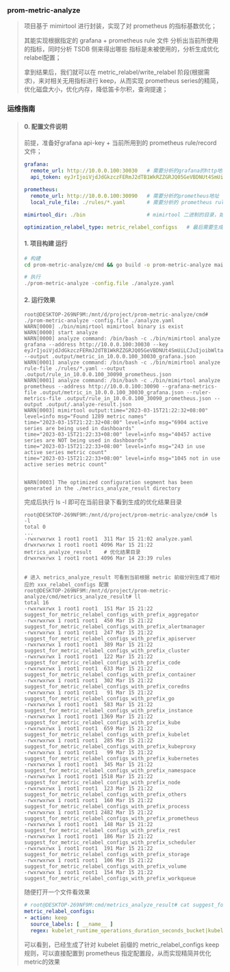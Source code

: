 ### prom-metric-analyze

> 项目基于 mimirtool 进行封装，实现了对 prometheus 的指标基数优化；
>
> 其能实现根据指定的 grafana + prometheus rule 文件 分析出当前所使用的指标，同时分析 TSDB 侧来得出哪些
> 指标是未被使用的，分析生成优化relabel配置；
>
> 拿到结果后，我们就可以在 metric_relabel/write_relabel 阶段(根据需求)，来对相关无用指标进行 keep，从而实现 prometheus series的精简，
> 优化磁盘大小，优化内存，降低笛卡尔积，查询提速；



### 运维指南

> #### 0. 配置文件说明
>
> 前提，准备好grafana api-key + 当前所用到的 prometheus rule/record 文件；
>
> ```yaml
> grafana:
>   remote_url: http://10.0.0.100:30030   # 需要分析的grafana的http地址
>   api_token: eyJrIjoiVjdJdGkzczFERmJ2dTB1WkRZZGRJQ05GeVBDNUt4SmUiLCJuIjoibWltaXJ0b29sIiwiaWQiOjF9  # 需要申请grafana api-key
> 
> prometheus:
>   remote_url: http://10.0.0.100:30090   # 需要分析的prometheus地址
>   local_rule_file: ./rules/*.yaml       # 需要分析的 prometheus rule 文件，包括rule/record, 支持通配符
> 
> mimirtool_dir: ./bin     				  # mimirtool 二进制的目录，如果检测到没有，会去github下载二进制到此目录下
> 
> optimization_relabel_type: metric_relabel_configss   # 最后需要生成的优化配置段 metric_relabel_configss/write_relabel_configs
> ```
>
> #### 1. 项目构建 运行
>
> ```sh
> # 构建
> cd prom-metric-analyze/cmd && go build -o prom-metric-analyze main.go
> 
> # 执行
> ./prom-metric-analyze -config.file ./analyze.yaml
> ```
>
> #### 2. 运行效果
>
> ```shell
> root@DESKTOP-269NF9M:/mnt/d/project/prom-metric-analyze/cmd# ./prom-metric-analyze -config.file ./analyze.yaml
> WARN[0000] ./bin/mimirtool mimirtool binary is exist
> WARN[0000] start analyze
> WARN[0000] analyze command: /bin/bash -c ./bin/mimirtool analyze grafana --address http://10.0.0.100:30030 --key eyJrIjoiVjdJdGkzczFERmJ2dTB1WkRZZGRJQ05GeVBDNUt4SmUiLCJuIjoibWltaXJ0b29sIiwiaWQiOjF9 --output .output/metric_in_10.0.0.100_30030_grafana.json
> WARN[0001] analyze command: /bin/bash -c ./bin/mimirtool analyze rule-file ./rules/*.yaml --output .output/rule_in_10.0.0.100_30090_prometheus.json
> WARN[0001] analyze command: /bin/bash -c ./bin/mimirtool analyze prometheus --address http://10.0.0.100:30090 --grafana-metrics-file .output/metric_in_10.0.0.100_30030_grafana.json --ruler-metrics-file .output/rule_in_10.0.0.100_30090_prometheus.json --output .output/.analyze-result.json
> WARN[0003] mimirtool output:time="2023-03-15T21:22:32+08:00" level=info msg="Found 1289 metric names"
> time="2023-03-15T21:22:32+08:00" level=info msg="6904 active series are being used in dashboards"
> time="2023-03-15T21:22:33+08:00" level=info msg="40457 active series are NOT being used in dashboards"
> time="2023-03-15T21:22:33+08:00" level=info msg="243 in use active series metric count"
> time="2023-03-15T21:22:33+08:00" level=info msg="1045 not in use active series metric count"
> 
> 
> WARN[0003] The optimized configuration segment has been generated in the ./metrics_analyze_result directory
> ```
>
> 完成后执行 ls -l 即可在当前目录下看到生成的优化结果目录
>
> ```shell
> root@DESKTOP-269NF9M:/mnt/d/project/prom-metric-analyze/cmd# ls -l
> total 0
> ...
> -rwxrwxrwx 1 root1 root1  311 Mar 15 21:02 analyze.yaml
> drwxrwxrwx 1 root1 root1 4096 Mar 15 21:22 metrics_analyze_result    # 优化结果目录
> drwxrwxrwx 1 root1 root1 4096 Mar 14 23:39 rules
> 
> 
> # 进入 metrics_analyze_result 可看到当前根据 metric 前缀分别生成了相对应的 xxx_relabel_configs 配置
> root@DESKTOP-269NF9M:/mnt/d/project/prom-metric-analyze/cmd/metrics_analyze_result# ll
> total 16
> -rwxrwxrwx 1 root1 root1  151 Mar 15 21:22 suggest_for_metric_relabel_configs_with_prefix_aggregator
> -rwxrwxrwx 1 root1 root1  450 Mar 15 21:22 suggest_for_metric_relabel_configs_with_prefix_alertmanager
> -rwxrwxrwx 1 root1 root1  247 Mar 15 21:22 suggest_for_metric_relabel_configs_with_prefix_apiserver
> -rwxrwxrwx 1 root1 root1  389 Mar 15 21:22 suggest_for_metric_relabel_configs_with_prefix_cluster
> -rwxrwxrwx 1 root1 root1  122 Mar 15 21:22 suggest_for_metric_relabel_configs_with_prefix_code
> -rwxrwxrwx 1 root1 root1  633 Mar 15 21:22 suggest_for_metric_relabel_configs_with_prefix_container
> -rwxrwxrwx 1 root1 root1  302 Mar 15 21:22 suggest_for_metric_relabel_configs_with_prefix_coredns
> -rwxrwxrwx 1 root1 root1   91 Mar 15 21:22 suggest_for_metric_relabel_configs_with_prefix_go
> -rwxrwxrwx 1 root1 root1  583 Mar 15 21:22 suggest_for_metric_relabel_configs_with_prefix_instance
> -rwxrwxrwx 1 root1 root1 1369 Mar 15 21:22 suggest_for_metric_relabel_configs_with_prefix_kube
> -rwxrwxrwx 1 root1 root1  659 Mar 15 21:22 suggest_for_metric_relabel_configs_with_prefix_kubelet
> -rwxrwxrwx 1 root1 root1  285 Mar 15 21:22 suggest_for_metric_relabel_configs_with_prefix_kubeproxy
> -rwxrwxrwx 1 root1 root1   99 Mar 15 21:22 suggest_for_metric_relabel_configs_with_prefix_kubernetes
> -rwxrwxrwx 1 root1 root1  345 Mar 15 21:22 suggest_for_metric_relabel_configs_with_prefix_namespace
> -rwxrwxrwx 1 root1 root1 1518 Mar 15 21:22 suggest_for_metric_relabel_configs_with_prefix_node
> -rwxrwxrwx 1 root1 root1  123 Mar 15 21:22 suggest_for_metric_relabel_configs_with_prefix_others
> -rwxrwxrwx 1 root1 root1  160 Mar 15 21:22 suggest_for_metric_relabel_configs_with_prefix_process
> -rwxrwxrwx 1 root1 root1 2482 Mar 15 21:22 suggest_for_metric_relabel_configs_with_prefix_prometheus
> -rwxrwxrwx 1 root1 root1  148 Mar 15 21:22 suggest_for_metric_relabel_configs_with_prefix_rest
> -rwxrwxrwx 1 root1 root1  186 Mar 15 21:22 suggest_for_metric_relabel_configs_with_prefix_scheduler
> -rwxrwxrwx 1 root1 root1  191 Mar 15 21:22 suggest_for_metric_relabel_configs_with_prefix_storage
> -rwxrwxrwx 1 root1 root1  106 Mar 15 21:22 suggest_for_metric_relabel_configs_with_prefix_volume
> -rwxrwxrwx 1 root1 root1  154 Mar 15 21:22 suggest_for_metric_relabel_configs_with_prefix_workqueue
> ```
>
> 随便打开一个文件看效果
>
> ```yaml
> # root@DESKTOP-269NF9M:cmd/metrics_analyze_result# cat suggest_for_metric_relabel_configs_with_prefix_kubelet
> metric_relabel_configs:
> - action: keep
>   source_labels: [ __name__ ]
>   regex: kubelet_runtime_operations_duration_seconds_bucket|kubelet_pod_worker_duration_seconds_bucket|kubelet_pleg_relist_duration_seconds_bucket|kubelet_cgroup_manager_duration_seconds_bucket|kubelet_runtime_operations_total|kubelet_pod_start_duration_seconds_bucket|kubelet_pleg_relist_interval_seconds_bucket|kubelet_running_containers|kubelet_runtime_operations_errors_total|kubelet_pod_worker_duration_seconds_count|kubelet_cgroup_manager_duration_seconds_count|kubelet_node_name|kubelet_pod_start_duration_seconds_count|kubelet_running_pods|kubelet_pleg_relist_duration_seconds_count
> ```
>
> 可以看到，已经生成了针对 kubelet 前缀的 metric_relabel_configs keep规则，可以直接配置到 prometheus 指定配置段，从而实现精简并优化metric的效果

